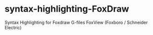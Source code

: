 # syntax-highlighting-FoxDraw
Syntax Highlighting for Foxdraw G-files  FoxView (Foxboro / Schneider Electric)

